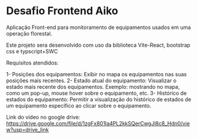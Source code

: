 # **Desafio Frontend Aiko**

Aplicação Front-end para monitoramento de equipamentos usados em uma operação florestal.

Este projeto sera desenvolvido com uso da biblioteca Vite-React, bootstrap css e typscript+SWC 

Requisitos atendidos:

1- Posições dos equipamentos: Exibir no mapa os equipamentos nas suas posições mais recentes.
2- Estado atual do equipamento: Visualizar o estado mais recente dos equipamentos. Exemplo: mostrando no mapa, como um pop-up, mouse hover sobre o equipamento, etc.
3- Histórico de estados do equipamento: Permitir a visualização do histórico de estados de um equipamento específico ao clicar sobre o equipamento.

Link do video no google drive:
https://drive.google.com/file/d/1zgFx801Ia4PL2kkSQerCwgJl8c8_Hdn0/view?usp=drive_link
